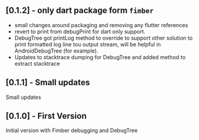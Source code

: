 ## [0.1.2] - only dart package form `fimber`

- small changes around packaging and removing any flutter references
- revert to print from debugPrint for dart only support.
- DebugTree got printLog method to override to support other solution to print formatted log line tou output stream, will be helpful in AndroidDebugTree (for example).
- Updates to stacktrace dumping for DebugTree and added method to extract stacktrace

## [0.1.1] - Small updates

Small updates 

## [0.1.0] - First Version

Initial version with Fimber debugging and DebugTree

